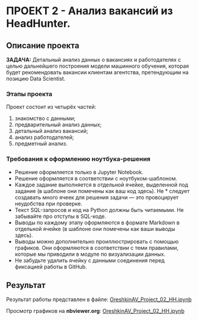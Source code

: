 # ПРОЕКТ 2 - Анализ вакансий из HeadHunter.
## Описание проекта

**ЗАДАЧА:** Детальный анализ данных о вакансиях и работодателях с целью дальнейшего построения модели машинного обучения, которая будет рекомендовать вакансии клиентам агентства, претендующим на позицию Data Scientist.

### Этапы проекта
Проект состоит из четырёх частей:
1. знакомство с данными;
2. предварительный анализ данных;
3. детальный анализ вакансий;
4. анализ работодателей;
5. предметный анализ.

### Требования к оформлению ноутбука-решения
* Решение оформляется только в Jupyter Notebook.
* Решение оформляется в соответствии с ноутбуком-шаблоном.
* Каждое задание выполняется в отдельной ячейке, выделенной под задание (в шаблоне они помечены как ваш код здесь). Не * следует создавать много ячеек для решения задачи — это провоцирует неудобства при проверке.
* Текст SQL-запросов и код на Python должны быть читаемыми. Не забывайте про отступы в SQL-коде.
* Выводы по каждому этапу оформляются в формате Markdown в отдельной ячейке (в шаблоне они помечены как ваши выводы здесь).
* Выводы можно дополнительно проиллюстрировать с помощью графиков. Они оформляются в соответствии с теми правилами, которые мы приводили в модуле по визуализации данных.
* Не забудьте удалить ячейку с данными соединения перед фиксацией работы в GitHub.

## Результат
Результат работы представлен в файле: [OreshkinAV_Project_02_HH.ipynb](https://github.com/oresh247/SF_DSPR167_HOMEWORK/blob/main/PROJECT_02/OreshkinAV_Project_02_HH.ipynb)

Просмотр графиков на **nbviewer.org**: [OreshkinAV_Project_02_HH.ipynb](https://nbviewer.org/github/oresh247/SF_DSPR167_HOMEWORK/blob/main/PROJECT_02/OreshkinAV_Project_02_HH.ipynb)



